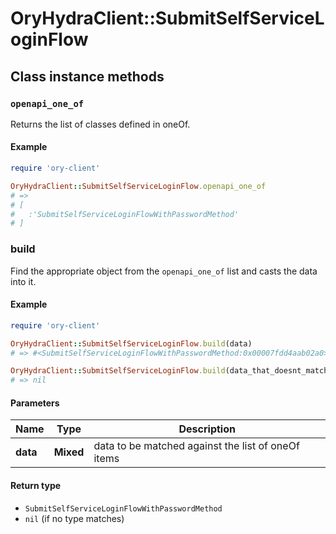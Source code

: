 # OryHydraClient::SubmitSelfServiceLoginFlow

## Class instance methods

### `openapi_one_of`

Returns the list of classes defined in oneOf.

#### Example

```ruby
require 'ory-client'

OryHydraClient::SubmitSelfServiceLoginFlow.openapi_one_of
# =>
# [
#   :'SubmitSelfServiceLoginFlowWithPasswordMethod'
# ]
```

### build

Find the appropriate object from the `openapi_one_of` list and casts the data into it.

#### Example

```ruby
require 'ory-client'

OryHydraClient::SubmitSelfServiceLoginFlow.build(data)
# => #<SubmitSelfServiceLoginFlowWithPasswordMethod:0x00007fdd4aab02a0>

OryHydraClient::SubmitSelfServiceLoginFlow.build(data_that_doesnt_match)
# => nil
```

#### Parameters

| Name | Type | Description |
| ---- | ---- | ----------- |
| **data** | **Mixed** | data to be matched against the list of oneOf items |

#### Return type

- `SubmitSelfServiceLoginFlowWithPasswordMethod`
- `nil` (if no type matches)

